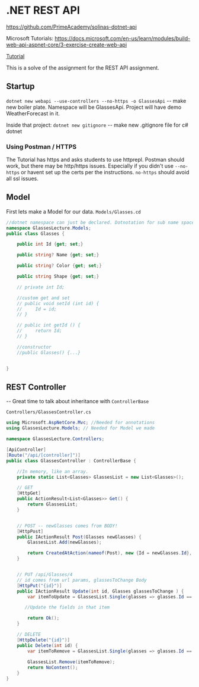 # .NET REST API
https://github.com/PrimeAcademy/solinas-dotnet-api


Microsoft Tutorials:
https://docs.microsoft.com/en-us/learn/modules/build-web-api-aspnet-core/3-exercise-create-web-api

[Tutorial](https://learn.microsoft.com/en-us/aspnet/core/tutorials/first-web-api?view=aspnetcore-8.0&preserve-view=true&tabs=visual-studio-code)

This is a solve of the assignment for the REST API assignment.
## Startup
`dotnet new webapi --use-controllers --no-https -o GlassesApi` -- make new boiler plate.
 Namespace will be GlassesApi. Project will have demo WeatherForecast in it.

Inside that project:
`dotnet new gitignore` -- make new .gitignore file for c# dotnet


### Using Postman / HTTPS
The Tutorial has https and asks students to use httprepl. Postman should work, but there may be http/https issues. Especially if you didn't use `--no-https` or havent set up the certs per the instructions. `no-https` should avoid all ssl issues.


## Model
First lets make a Model for our data.
`Models/Glasses.cd`

```csharp
//dotnet namespace can just be declared. Dotnotation for sub name spaces...
namespace GlassesLecture.Models;
public class Glasses {

    public int Id {get; set;}

    public string? Name {get; set;}

    public string? Color {get; set;}

    public string Shape {get; set;}

    // private int Id;

    //custom get and set
    // public void setId (int id) {
    //     Id = id;
    // }

    // public int getId () {
    //     return Id;
    // }

    //constructor
    //public Glasses() {...}


}
```

## REST Controller

-- Great time to talk about inheritance with `ControllerBase`

`Controllers/GlassesController.cs`

```csharp
using Microsoft.AspNetCore.Mvc; //Needed for annotations
using GlassesLecture.Models; // Needed for Model we made

namespace GlassesLecture.Controllers;

[ApiController]
[Route("/api/[controller]")]
public class GlassesController : ControllerBase {

    //In memory, like an array.
    private static List<Glasses> GlassesList = new List<Glasses>();

    // GET
    [HttpGet]
    public ActionResult<List<Glasses>> Get() {
        return GlassesList;
    } 


    // POST -- newGlasses comes from BODY! 
    [HttpPost]
    public IActionResult Post(Glasses newGlasses) {
        GlassesList.Add(newGlasses);

        return CreatedAtAction(nameof(Post), new {Id = newGlasses.Id}, newGlasses);
    }


    // PUT /api/Glasses/4
    // id comes from url params, glassesToChange Body
    [HttpPut("{id}")]
    public IActionResult Update(int id, Glasses glassesToChange ) {
        var itemToUpdate = GlassesList.Single(glasses => glasses.Id == id); 

       //Update the fields in that item

        return Ok();
    }

    // DELETE
    [HttpDelete("{id}")]
    public Delete(int id) {
        var itemToRemove = GlassesList.Single(glasses => glasses.Id == id);
        
        GlassesList.Remove(itemToRemove);
        return NoContent();
    }
}
```






